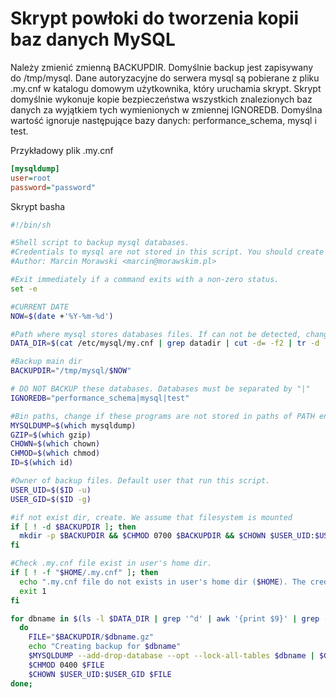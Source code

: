 Skrypt powłoki do tworzenia kopii baz danych MySQL
==================================================

Należy zmienić zmienną BACKUPDIR. Domyślnie backup jest zapisywany do /tmp/mysql. Dane autoryzacyjne do serwera mysql są pobierane z pliku .my.cnf w katalogu domowym użytkownika, który uruchamia skrypt. Skrypt domyślnie wykonuje kopie bezpieczeństwa wszystkich znalezionych baz danych za wyjątkiem tych wymienionych w zmiennej IGNOREDB. Domyślna wartość ignoruje następujące bazy danych: performance_schema, mysql i test.

Przykładowy plik .my.cnf

``` ini
[mysqldump]
user=root
password="password"
```

Skrypt basha

``` bash
#!/bin/sh

#Shell script to backup mysql databases.
#Credentials to mysql are not stored in this script. You should create .my.cnf file in user's home directory!
#Author: Marcin Morawski <marcin@morawskim.pl>

#Exit immediately if a command exits with a non-zero status.
set -e

#CURRENT DATE
NOW=$(date +'%Y-%m-%d')

#Path where mysql stores databases files. If can not be detected, change to "static" path.
DATA_DIR=$(cat /etc/mysql/my.cnf | grep datadir | cut -d= -f2 | tr -d ' ')

#Backup main dir
BACKUPDIR="/tmp/mysql/$NOW"

# DO NOT BACKUP these databases. Databases must be separated by "|"
IGNOREDB="performance_schema|mysql|test"

#Bin paths, change if these programs are not stored in paths of PATH environment variable
MYSQLDUMP=$(which mysqldump)
GZIP=$(which gzip)
CHOWN=$(which chown)
CHMOD=$(which chmod)
ID=$(which id)

#Owner of backup files. Default user that run this script.
USER_UID=$($ID -u)
USER_GID=$($ID -g)

#if not exist dir, create. We assume that filesystem is mounted
if [ ! -d $BACKUPDIR ]; then
  mkdir -p $BACKUPDIR && $CHMOD 0700 $BACKUPDIR && $CHOWN $USER_UID:$USER_GID $BACKUPDIR
fi

#Check .my.cnf file exist in user's home dir.
if [ ! -f "$HOME/.my.cnf" ]; then
  echo ".my.cnf file do not exists in user's home dir ($HOME). The credentials must be stored there." >&2
  exit 1
fi

for dbname in $(ls -l $DATA_DIR | grep '^d' | awk '{print $9}' | grep -vE "$IGNOREDB");
  do
    FILE="$BACKUPDIR/$dbname.gz"
    echo "Creating backup for $dbname"
    $MYSQLDUMP --add-drop-database --opt --lock-all-tables $dbname | $GZIP > $FILE
    $CHMOD 0400 $FILE
    $CHOWN $USER_UID:$USER_GID $FILE
done;
```
